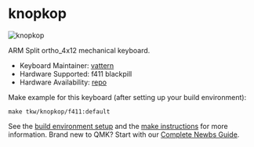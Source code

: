 # knopkop

![knopkop]()

ARM Split ortho_4x12 mechanical keyboard.

* Keyboard Maintainer: [vattern](https://github.com/vattern)
* Hardware Supported: f411 blackpill
* Hardware Availability: [repo](https://github.com/vattern/knopkop)

Make example for this keyboard (after setting up your build environment):

    make tkw/knopkop/f411:default

See the [build environment setup](https://docs.qmk.fm/#/getting_started_build_tools) and the [make instructions](https://docs.qmk.fm/#/getting_started_make_guide) for more information. Brand new to QMK? Start with our [Complete Newbs Guide](https://docs.qmk.fm/#/newbs).
